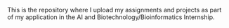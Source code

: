 This is the repository where I upload my assignments and projects as part of my application in the AI and Biotechnology/Bioinformatics Internship.
